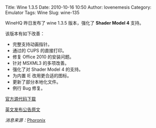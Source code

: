 Title: Wine 1.3.5
Date: 2010-10-16 10:50
Author: lovenemesis
Category: Emulator
Tags: Wine
Slug: wine-135

WineHQ 昨日发布了 wine 1.3.5 版本，强化了 **Shader Model 4** 支持。

该版本有如下改善：

-   完整支持动画指针。
-   通过的 CUPS 的直接打印。
-   修复 Office 2010 的安装问题。
-   针对 MSXML3 的多项改善。
-   强化了对 Shader Model 4 的支持。
-   为内置 IE 改用更合适的图标。
-   更新了部分本地化文件。
-   例行 Bug 修复。

[官方源代码下载](http://prdownloads.sourceforge.net/wine/wine-1.3.5.tar.bz2)

[英文发布公告原文](http://www.winehq.org/announce/1.3.5)

*消息来源：*[Phoronix](http://www.phoronix.com/scan.php?page=news_item&px=ODY4Mw)
